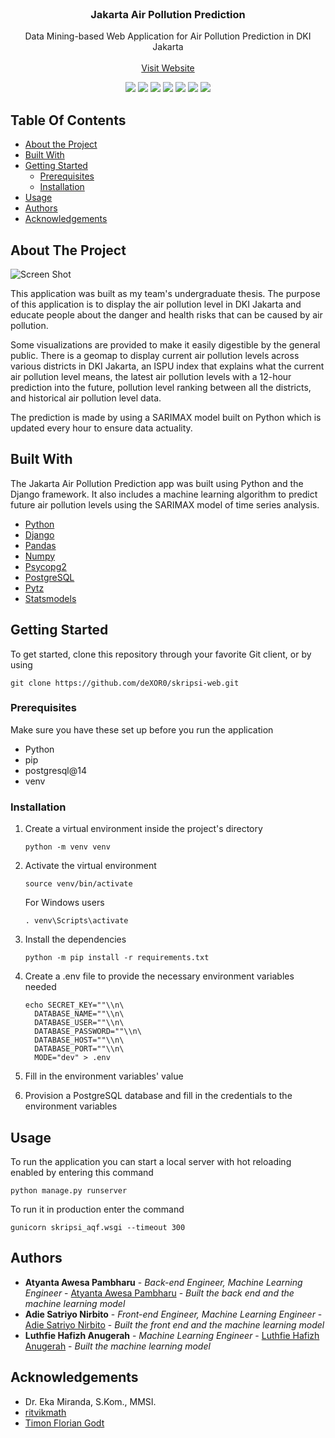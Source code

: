 <br/>
<p align="center">
  <h3 align="center">Jakarta Air Pollution Prediction</h3>

  <p align="center">
    Data Mining-based Web Application for Air Pollution Prediction in DKI Jakarta 
    <br/>
    <br/>
    <a href="https://skripsi-aqf.up.railway.app/">Visit Website</a>
  </p>
</p>

<p align="center">
  <img src="https://img.shields.io/badge/Python-3776AB.svg?style=for-the-badge&logo=Python&logoColor=white" />
  <img src="https://img.shields.io/badge/Django-092E20.svg?style=for-the-badge&logo=Django&logoColor=white" />
  <img src="https://img.shields.io/badge/pandas-150458.svg?style=for-the-badge&logo=pandas&logoColor=white" />
  <img src="https://img.shields.io/badge/NumPy-013243.svg?style=for-the-badge&logo=NumPy&logoColor=white" />
  <img src="https://img.shields.io/badge/PostgreSQL-4169E1.svg?style=for-the-badge&logo=PostgreSQL&logoColor=white" />
  <img src="https://img.shields.io/badge/Railway-0B0D0E.svg?style=for-the-badge&logo=Railway&logoColor=white" />
  <img src="https://img.shields.io/badge/Bootstrap-7952B3.svg?style=for-the-badge&logo=Bootstrap&logoColor=white" />
</p>

## Table Of Contents

* [About the Project](#about-the-project)
* [Built With](#built-with)
* [Getting Started](#getting-started)
  * [Prerequisites](#prerequisites)
  * [Installation](#installation)
* [Usage](#usage)
* [Authors](#authors)
* [Acknowledgements](#acknowledgements)

## About The Project

![Screen Shot](https://cdn.discordapp.com/attachments/846612997836505088/1072950943261392966/index.jpg)

This application was built as my team's undergraduate thesis. The purpose of this application is to display the air pollution level in DKI Jakarta and educate people about the danger and health risks that can be caused by air pollution. 

Some visualizations are provided to make it easily digestible by the general public. There is a geomap to display current air pollution levels across various districts in DKI Jakarta,  an ISPU index that explains what the current air pollution level means, the latest air pollution levels with a 12-hour prediction into the future, pollution level ranking between all the districts, and historical air pollution level data.

The prediction is made by using a SARIMAX model built on Python which is updated every hour to ensure data actuality.

## Built With

The Jakarta Air Pollution Prediction app was built using Python and the Django framework. It also includes a machine learning algorithm to predict future air pollution levels using the SARIMAX model of time series analysis.

* [Python](https://www.python.org/)
* [Django](https://www.djangoproject.com/)
* [Pandas](https://pandas.pydata.org/)
* [Numpy](https://numpy.org/)
* [Psycopg2](https://www.psycopg.org/docs/)
* [PostgreSQL](https://www.postgresql.org/)
* [Pytz](https://pypi.org/project/pytz/)
* [Statsmodels](https://www.statsmodels.org/stable/index.html)

## Getting Started

To get started, clone this repository through your favorite Git client, or by using 
```
git clone https://github.com/deXOR0/skripsi-web.git
```

### Prerequisites

Make sure you have these set up before you run the application
* Python
* pip
* postgresql@14
* venv

### Installation

1. Create a virtual environment inside the project's directory
    ```
    python -m venv venv
    ```

2. Activate the virtual environment
   ```
   source venv/bin/activate
   ```
   For Windows users
   ```
   . venv\Scripts\activate
   ```

3. Install the dependencies
   ```
   python -m pip install -r requirements.txt
   ```

4. Create a .env file to provide the necessary environment variables needed
    ```
    echo SECRET_KEY=""\\n\
      DATABASE_NAME=""\\n\
      DATABASE_USER=""\\n\
      DATABASE_PASSWORD=""\\n\
      DATABASE_HOST=""\\n\
      DATABASE_PORT=""\\n\
      MODE="dev" > .env
    ```

5. Fill in the environment variables' value

6. Provision a PostgreSQL database and fill in the credentials to the environment variables

## Usage

To run the application you can start a local server with hot reloading enabled by entering this command
```
python manage.py runserver
```

To run it in production enter the command
```
gunicorn skripsi_aqf.wsgi --timeout 300
```

## Authors

* **Atyanta Awesa Pambharu** - *Back-end Engineer, Machine Learning Engineer* - [Atyanta Awesa Pambharu](https://github.com/deXOR0/) - *Built the back end and the machine learning model*
* **Adie Satriyo Nirbito** - *Front-end Engineer, Machine Learning Engineer* - [Adie Satriyo Nirbito](https://github.com/Asabito/) - *Built the front end and the machine learning model*
* **Luthfie Hafizh Anugerah** - *Machine Learning Engineer* - [Luthfie Hafizh Anugerah](https://github.com/LuthfieHafizh) - *Built the machine learning model*

## Acknowledgements

* Dr. Eka Miranda, S.Kom., MMSI.
* [ritvikmath](https://github.com/ritvikmath/Time-Series-Analysis/)
* [Timon Florian Godt](https://medium.com/@timonfloriangodt/forecasting-hourly-electricity-consumption-with-arimax-sarimax-and-lstm-part-i-cc652cdd905a)
